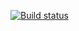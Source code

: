 [![Build status](https://ci.appveyor.com/api/projects/status/9t89eud505t95p5x?svg=true)](https://ci.appveyor.com/project/alexreshetnikova/newcarddelivery)
